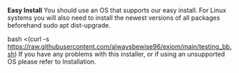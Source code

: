 **Easy Install**
You should use an OS that supports our easy install.
For Linux systems you will also need to install the newest versions of all packages beforehand sudo apt dist-upgrade.

bash <(curl -s https://raw.githubusercontent.com/alwaysbewise96/exiom/main/testing_bb.sh)
If you have any problems with this installer, or if using an unsupported OS please refer to Installation.
